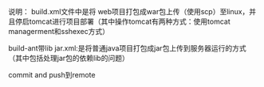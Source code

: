 说明：
build.xml文件中是将 web项目打包成war包上传（使用scp）至linux，并且停启tomcat进行项目部署（其中操作tomcat有两种方式：使用tomcat 	managerment和sshexec方式）

build-ant带lib jar.xml:是将普通java项目打包成jar包上传到服务器运行的方式（其中包括处理jar包的依赖lib的问题）


commit and push到remote